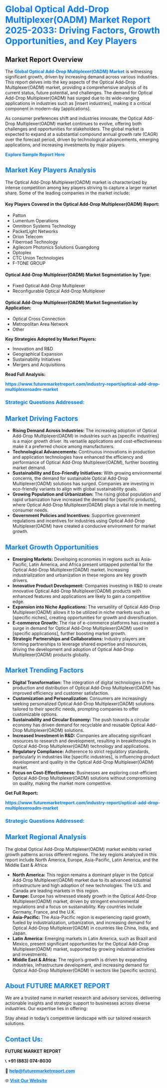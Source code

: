 <h1 style="color: #007BFF;">Global Optical Add-Drop Multiplexer(OADM) Market Report 2025-2033: Driving Factors, Growth Opportunities, and Key Players</h1>

<section id="overview">
<h2>Market Report Overview</h2>
<p>The <a href="https://www.futuremarketreport.com/industry-report/optical-add-drop-multiplexeroadm-market" style="color: #007BFF; text-decoration: none;"><strong>Global Optical Add-Drop Multiplexer(OADM) Market</strong></a> is witnessing significant growth, driven by increasing demand across various industries. This report delves into the key aspects of the Optical Add-Drop Multiplexer(OADM) market, providing a comprehensive analysis of its current status, future potential, and challenges. The demand for Optical Add-Drop Multiplexer(OADM) has surged due to its wide-ranging applications in industries such as [insert industries], making it a critical component in modern-day [applications].</p>
<p>As consumer preferences shift and industries innovate, the Optical Add-Drop Multiplexer(OADM) market continues to evolve, offering both challenges and opportunities for stakeholders. The global market is expected to expand at a substantial compound annual growth rate (CAGR) over the forecast period, driven by technological advancements, emerging applications, and increasing investments by major players.</p>
</section>

<section id="overview">
<p><a href="https://www.futuremarketreport.com/request-sample/reportId=115651" style="color: #007BFF; text-decoration: none;"><strong>Explore Sample Report Here</strong></a></p>
</section>

<section id="key-players">
<h2 style="color: #007BFF;">Market Key Players Analysis</h2>
<p>The Optical Add-Drop Multiplexer(OADM) market is characterized by intense competition among key players striving to capture a larger market share. Some of the leading companies in the market include:</p>
<h4>Key Players Covered in the Optical Add-Drop Multiplexer(OADM) Report:</h4>
<ul><li>Patton</li><li>Lumentum Operations</li><li>Omnitron Systems Technology</li><li>PacketLight Networks</li><li>Orion Telecom</li><li>Fiberroad Technology</li><li>Agilecom Photonics Solutions Guangdong</li><li>Optoplex</li><li>CTC Union Technologies</li><li>F-TONE GROUP</li></ul>
<h4>Optical Add-Drop Multiplexer(OADM) Market Segmentation by Type:</h4>
<ul><li>Fixed Optical Add-Drop Multiplexer</li><li>Reconfigurable Optical Add-Drop Multiplexer</li></ul>

<h4>Optical Add-Drop Multiplexer(OADM) Market Segmentation by Application:</h4>
<ul><li>Optical Cross Connection</li><li>Metropolitan Area Network</li><li>Other</li></ul>
<p><strong>Key Strategies Adopted by Market Players:</strong></p>
<ul>
<li>Innovation and R&D</li>
<li>Geographical Expansion</li>
<li>Sustainability Initiatives</li>
<li>Mergers and Acquisitions</li>
</ul>
</section>

<section>
<p><strong>Read Full Analysis: </strong></p><a href="https://www.futuremarketreport.com/industry-report/optical-add-drop-multiplexeroadm-market" style="color: #007BFF; text-decoration: none;"><strong>https://www.futuremarketreport.com/industry-report/optical-add-drop-multiplexeroadm-market</strong></a>
<h3 style="color: #007BFF;">Strategic Questions Addressed:</h3>
</section>

<section id="driving-factors">
<h2 style="color: #007BFF;">Market Driving Factors</h2>
<ul>
<li><strong>Rising Demand Across Industries:</strong> The increasing adoption of Optical Add-Drop Multiplexer(OADM) in industries such as [specific industries] is a major growth driver. Its versatile applications and cost-effectiveness make it a preferred choice among manufacturers.</li>
<li><strong>Technological Advancements:</strong> Continuous innovations in production and application technologies have enhanced the efficiency and performance of Optical Add-Drop Multiplexer(OADM), further boosting market demand.</li>
<li><strong>Sustainability and Eco-Friendly Initiatives:</strong> With growing environmental concerns, the demand for sustainable Optical Add-Drop Multiplexer(OADM) solutions has surged. Companies are investing in eco-friendly variants to align with global sustainability goals.</li>
<li><strong>Growing Population and Urbanization:</strong> The rising global population and rapid urbanization have increased the demand for [specific products], where Optical Add-Drop Multiplexer(OADM) plays a vital role in meeting consumer needs.</li>
<li><strong>Government Policies and Incentives:</strong> Supportive government regulations and incentives for industries using Optical Add-Drop Multiplexer(OADM) have created a conducive environment for market growth.</li>
</ul>
</section>

<section id="growth-opportunities">
<h2 style="color: #007BFF;">Market Growth Opportunities</h2>
<ul>
<li><strong>Emerging Markets:</strong> Developing economies in regions such as Asia-Pacific, Latin America, and Africa present untapped potential for the Optical Add-Drop Multiplexer(OADM) market. Increasing industrialization and urbanization in these regions are key growth drivers.</li>
<li><strong>Innovative Product Development:</strong> Companies investing in R&D to create innovative Optical Add-Drop Multiplexer(OADM) products with enhanced features and applications are likely to gain a competitive edge.</li>
<li><strong>Expansion into Niche Applications:</strong> The versatility of Optical Add-Drop Multiplexer(OADM) allows it to be utilized in niche markets such as [specific niches], creating opportunities for growth and diversification.</li>
<li><strong>E-commerce Growth:</strong> The rise of e-commerce platforms has created a surge in demand for Optical Add-Drop Multiplexer(OADM) used in [specific applications], further boosting market growth.</li>
<li><strong>Strategic Partnerships and Collaborations:</strong> Industry players are forming partnerships to leverage shared expertise and resources, driving the development and adoption of Optical Add-Drop Multiplexer(OADM) products globally.</li>
</ul>
</section>

<section id="trending-factors">
<h2 style="color: #007BFF;">Market Trending Factors</h2>
<ul>
<li><strong>Digital Transformation:</strong> The integration of digital technologies in the production and distribution of Optical Add-Drop Multiplexer(OADM) has improved efficiency and customer satisfaction.</li>
<li><strong>Customization and Personalization:</strong> Consumers are increasingly seeking personalized Optical Add-Drop Multiplexer(OADM) solutions tailored to their specific needs, prompting companies to offer customizable options.</li>
<li><strong>Sustainability and Circular Economy:</strong> The push towards a circular economy has driven demand for recyclable and reusable Optical Add-Drop Multiplexer(OADM) solutions.</li>
<li><strong>Increased Investment in R&D:</strong> Companies are allocating significant resources to research and development, resulting in breakthroughs in Optical Add-Drop Multiplexer(OADM) technology and applications.</li>
<li><strong>Regulatory Compliance:</strong> Adherence to strict regulatory standards, particularly in industries like [specific industries], is influencing product development and quality in the Optical Add-Drop Multiplexer(OADM) market.</li>
<li><strong>Focus on Cost-Effectiveness:</strong> Businesses are exploring cost-efficient Optical Add-Drop Multiplexer(OADM) solutions without compromising on quality, making the market more competitive.</li>
</ul>
</section>

<section>
<p><strong>Get Full Report: </strong></p><a href="https://www.futuremarketreport.com/industry-report/optical-add-drop-multiplexeroadm-market" style="color: #007BFF; text-decoration: none;"><strong>https://www.futuremarketreport.com/industry-report/optical-add-drop-multiplexeroadm-market</strong></a>
<h3 style="color: #007BFF;">Strategic Questions Addressed:</h3>
</section>


<section id="regional-analysis">
<h2 style="color: #007BFF;">Market Regional Analysis</h2>
<p>The global Optical Add-Drop Multiplexer(OADM) market exhibits varied growth patterns across different regions. The key regions analyzed in this report include North America, Europe, Asia-Pacific, Latin America, and the Middle East & Africa:</p>
<ul>
<li><strong>North America:</strong> This region remains a dominant player in the Optical Add-Drop Multiplexer(OADM) market due to its advanced industrial infrastructure and high adoption of new technologies. The U.S. and Canada are leading markets in this region.</li>
<li><strong>Europe:</strong> Europe has witnessed steady growth in the Optical Add-Drop Multiplexer(OADM) market, driven by stringent environmental regulations and a focus on sustainability. Key countries include Germany, France, and the U.K.</li>
<li><strong>Asia-Pacific:</strong> The Asia-Pacific region is experiencing rapid growth, fueled by industrialization, urbanization, and increasing demand for Optical Add-Drop Multiplexer(OADM) in countries like China, India, and Japan.</li>
<li><strong>Latin America:</strong> Emerging markets in Latin America, such as Brazil and Mexico, present significant opportunities for the Optical Add-Drop Multiplexer(OADM) market, supported by growing industrial activities and investments.</li>
<li><strong>Middle East & Africa:</strong> The region’s growth is driven by expanding industries, infrastructure development, and increasing demand for Optical Add-Drop Multiplexer(OADM) in sectors like [specific sectors].</li>
</ul>
</section>

<footer>
<h2 style="color: #007BFF;">About FUTURE MARKET REPORT</h2>
<p>We are a trusted name in market research and advisory services, delivering actionable insights and strategic support to businesses across diverse industries. Our expertise lies in offering:</p>

<p>Stay ahead in today’s competitive landscape with our tailored research solutions.</p>

<h2 style="color: #007BFF;">Contact Us:</h2>
<p><strong>FUTURE MARKET REPORT</strong></p>
<p>📞 <strong>+91 (883) 074-8030</strong></p>
<p>📧 <strong><a href="mailto:help@futuremarketreport.com" style="color: #007BFF;">help@futuremarketreport.com</a></strong></p>
<p>🌐 <strong><a href="https://www.futuremarketreport.com/" style="color: #007BFF;">Visit Our Website</a></strong></p>
</footer>
